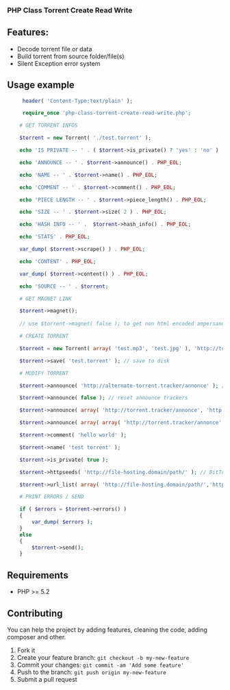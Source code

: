 ### PHP Class Torrent Create Read Write

## Features:

- Decode torrent file or data
- Build torrent from source folder/file(s)
- Silent Exception error system

## Usage example

```php
     header( 'Content-Type:text/plain' );

     require_once 'php-class-torrent-create-read-write.php';

    # GET TORRENT INFOS

    $torrent = new Torrent( './test.torrent' );

    echo 'IS PRIVATE -- ' . ( $torrent->is_private() ? 'yes' : 'no' ) . PHP_EOL;

    echo 'ANNOUNCE -- ' . $torrent->announce() . PHP_EOL;

    echo 'NAME -- ' . $torrent->name() . PHP_EOL;

    echo 'COMMENT -- ' . $torrent->comment() . PHP_EOL;

    echo 'PIECE LENGTH -- ' . $torrent->piece_length() . PHP_EOL;

    echo 'SIZE -- ' . $torrent->size( 2 ) . PHP_EOL;

    echo 'HASH INFO -- ' .  $torrent->hash_info() . PHP_EOL;

    echo 'STATS' . PHP_EOL;

    var_dump( $torrent->scrape() ) . PHP_EOL;

    echo 'CONTENT' . PHP_EOL;

    var_dump( $torrent->content() ) . PHP_EOL;

    echo 'SOURCE -- ' . $torrent;

    # GET MAGNET LINK

    $torrent->magnet(); 
    
    // use $torrent->magnet( false ); to get non html encoded ampersand

    # CREATE TORRENT

    $torrent = new Torrent( array( 'test.mp3', 'test.jpg' ), 'http://torrent.tracker/annonce' );

    $torrent->save( 'test.torrent' ); // save to disk

    # MODIFY TORRENT

    $torrent->announce( 'http://alternate-torrent.tracker/annonce' ); // add a tracker

    $torrent->announce( false ); // reset announce trackers

    $torrent->announce( array( 'http://torrent.tracker/annonce', 'http://alternate-torrent.tracker/annonce' ) ); // set tracker( s ), it also works with a 'one tracker' array...

    $torrent->announce( array( array( 'http://torrent.tracker/annonce', 'http://alternate-torrent.tracker/annonce' ), 'http://another-torrent.tracker/annonce' ) ); // set tiered trackers

    $torrent->comment( 'hello world' );

    $torrent->name( 'test torrent' );

    $torrent->is_private( true );

    $torrent->httpseeds( 'http://file-hosting.domain/path/' ); // BitTornado implementation

    $torrent->url_list( array( 'http://file-hosting.domain/path/','http://another-file-hosting.domain/path/' ) ); // GetRight implementation

    # PRINT ERRORS / SEND

    if ( $errors = $torrent->errors() )
    {
        var_dump( $errors );
    }
    else
    {
        $torrent->send();
    }

```

## Requirements

* PHP >= 5.2

## Contributing

You can help the project by adding features, cleaning the code, adding composer and other.

1. Fork it
2. Create your feature branch: `git checkout -b my-new-feature`
3. Commit your changes: `git commit -am 'Add some feature'`
4. Push to the branch: `git push origin my-new-feature`
5. Submit a pull request
